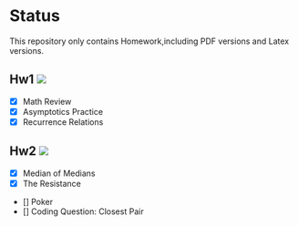 # Status
This repository only contains Homework,including PDF versions and Latex versions.

## Hw1 ![](https://geps.dev/progress/100)

- [x] Math Review
- [x] Asymptotics Practice
- [x] Recurrence Relations

## Hw2 ![](https://geps.dev/progress/100)

- [x] Median of Medians
- [x] The Resistance
- [] Poker
- [] Coding Question: Closest Pair